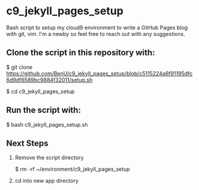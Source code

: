 # c9_jekyll_pages_setup

Bash script to setup my cloud9 environment to write a GitHub Pages blog with git, vim.  I'm a newby so feel free to reach out with any suggestions.

## Clone the script in this repository with:
$ git clone https://github.com/BenU/c9_jekyll_pages_setup/blob/c5115224a6f91195dfc6d9df6589bc9884f32011/setup.sh

$ cd c9_jekyll_pages_setup

## Run the script with:
$ bash c9_jekyll_pages_setup.sh

## Next Steps
1) Remove the script directory
  
     $ rm -rf ~/environment/c9_jekyll_pages_setup
   
3) cd into new app directory


